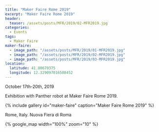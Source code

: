 ```yaml
---
title: "Maker Faire Rome 2019"
excerpt: "Maker Faire Rome 2019"
header:
  teaser: /assets/posts/MFR/2019/02-MFR2019.jpg
categories:
  - Events
tags:
  - Maker Faire
maker-faire:
  - image_path: "/assets/posts/MFR/2019/01-MFR2019.jpg"
  - image_path: "/assets/posts/MFR/2019/02-MFR2019.jpg"
  - image_path: "/assets/posts/MFR/2019/03-MFR2019.jpg"
location:
  latitude: 41.80679375
  longitude: 12.329097016588452
---
```


October 17th-20th, 2019

Exhibition with Panther robot at Maker Faire Rome 2019.

{% include gallery id="maker-faire" caption="Maker Faire Rome 2019" %}

Rome, Italy. Nuova Fiera di Roma

{% google_map width="100%" zoom="10" %}